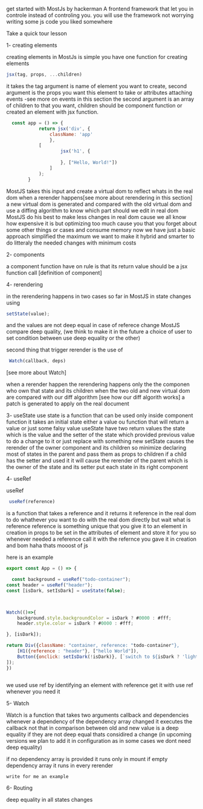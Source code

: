get started with MostJs by hackerman A frontend framework that let you in controle instead of controling you. you will use the framework not worrying writing some js code you liked somewhere

Take a quick tour lesson

1\- creating elements

creating elements in MostJs is simple you have one function for creating elements

```js
jsx(tag, props, ...children)
```

it takes the tag argument is name of element you want to create, second argument is the props you want this element to take or attributes attaching events -see more on events in this section
the second argument is an array of children to that you want, children should be component function or created an element with jsx function.

```js
  const app = () => {
            return jsx('div', {
                className: 'app'
                },
            [
                    jsx('h1', {
   
                    }, ["Hello, World!"])
                ]
            );
        }
```

MostJS takes this input and create a virtual dom to reflect whats in the real dom when a rerender happens[see more about rerendering in this section] a new virtual dom is generated and compared with the old virtual dom and use a diffing algorithm to know which part should we edit in real dom MostJS do his best to make less changes in real dom cause we all know how expensive it is but optimizing too much cause you that you forget about some other things or cases and consume memory now we have just a basic approach simplified the maximum we want to make it hybrid and smarter to do litteraly the needed changes with minimum costs

2- components

a component function have on rule is that its return value should be a jsx function call [definition of component]

4- rerendering

in the rerendering happens in two cases so far in MostJS in state changes using

```js
setState(value);
```

and the values are not deep equal in case of referece change MostJS compare deep quality, (we think to make it in the future a choice of user to set condition between use deep equality or the other)

second thing that trigger rerender is the use of

```js
 Watch(callback, deps)
```

[see more about Watch]

when a rerender happen the rerendering happens only the the componen who own that state and its children when the two old and new virtual dom are compared with our diff algorithm [see how our diff algorith works] a patch is generated to apply on the real document

3- useState
use state is a function that can be used only inside component function it takes an initial state either a value ou function that will return a value or just some falsy value useState have two return values the state which is the value and the setter of the state which provided previous value to do a change to it or just replace with something new setState causes the rerender of the owner component and its children so minimize declaring most of states in the parent and pass them as props to children if a child has the setter and used it it will cause the rerender of the parent which is the owner of the state and its setter put each state in its right component

4- useRef

useRef

```js
 useRef(reference)
```

is a function that takes a reference and it returns it reference in the real dom to do whathever you want to do with the real dom directly but wait what is reference
reference is something unique that you give it to an element in creation in props to be set in the attributes of element and store it for you so whenever needed a reference call it with the refernce you gave it in creation and bom haha thats mooost of js

here is an example

```js
export const App = () => {

  const background = useRef("todo-container");
const header = useRef("header");
const [isDark, setIsDark] = useState(false);



Watch(()=>{
	background.style.backgroundColor = isDark ? #0000 : #fff;
	header.style.color = isDark ? #0000 : #fff;

}, [isDark]);

return Div({className: "container, reference: "todo-container"},
	[H1({reference : "header"}, ["hello World"]),
	Button({onclick: setIsDark(!isDark)}, [`switch to ${isDark ? 'light': 'dark'} mode`])
]);
})



```

we used use ref by identifying an element with reference get it with use ref whenever you need it

5- Watch

Watch is a function that takes two arguments callback and dependencies whenever a dependency of the dependency array changed it executes the callback not that in comparison between old and new value is a deep equality if they are not deep equal thats considired a change (in upcoming versions we plan to add it in configuration as in some cases we dont need deep equality)

if no dependency array is provided it runs only in mount if empty dependency array it runs in every rerender

```
write for me an example

```

6- Routing

deep equality in all states changes
